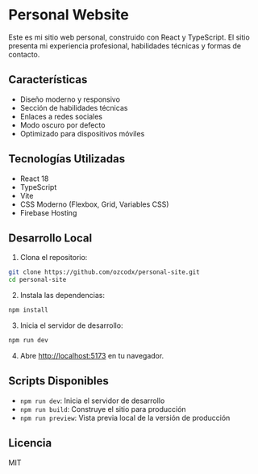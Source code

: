 # Personal Website

Este es mi sitio web personal, construido con React y TypeScript. El sitio presenta mi experiencia profesional, habilidades técnicas y formas de contacto.

## Características

- Diseño moderno y responsivo
- Sección de habilidades técnicas
- Enlaces a redes sociales
- Modo oscuro por defecto
- Optimizado para dispositivos móviles

## Tecnologías Utilizadas

- React 18
- TypeScript
- Vite
- CSS Moderno (Flexbox, Grid, Variables CSS)
- Firebase Hosting

## Desarrollo Local

1. Clona el repositorio:
```bash
git clone https://github.com/ozcodx/personal-site.git
cd personal-site
```

2. Instala las dependencias:
```bash
npm install
```

3. Inicia el servidor de desarrollo:
```bash
npm run dev
```

4. Abre [http://localhost:5173](http://localhost:5173) en tu navegador.

## Scripts Disponibles

- `npm run dev`: Inicia el servidor de desarrollo
- `npm run build`: Construye el sitio para producción
- `npm run preview`: Vista previa local de la versión de producción

## Licencia

MIT
